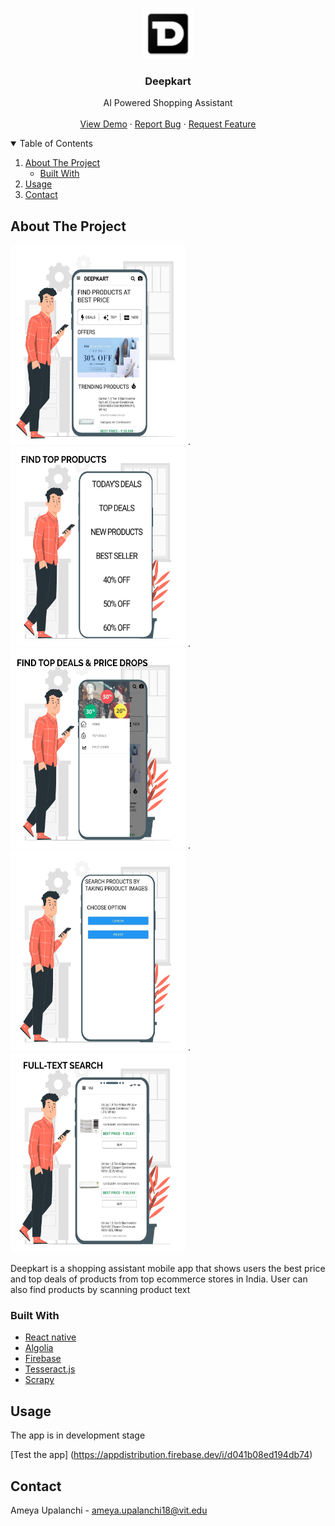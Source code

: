 <!-- PROJECT LOGO -->
<br />
<p align="center">
  <a href="#">
    <img src="images/logo.png" alt="Logo" width="80" height="80">
  </a>

  <h3 align="center">Deepkart</h3>

  <p align="center">
    AI Powered Shopping Assistant
    <br />
    <br />
    <a href="https://github.com/othneildrew/Best-README-Template">View Demo</a>
    ·
    <a href="https://github.com/AmeyaUpalanchi/Deepkart/issues">Report Bug</a>
    ·
    <a href="https://github.com/AmeyaUpalanchi/Deepkart/issues">Request Feature</a>
  </p>
</p>

<!-- TABLE OF CONTENTS -->
<details open="open">
  <summary>Table of Contents</summary>
  <ol>
    <li>
      <a href="#about-the-project">About The Project</a>
      <ul>
        <li><a href="#built-with">Built With</a></li>
      </ul>
    </li>
    <li><a href="#usage">Usage</a></li>
    <li><a href="#contact">Contact</a></li>
  </ol>
</details>

<!-- ABOUT THE PROJECT -->
## About The Project

<p float="left">
  <img src="./images/5.png" width="280" height="320" />
  .
  <img src="./images/4.png" width="280" height="320" />
  .
  <img src="./images/3.png" width="280" height="320" />
  .
  <img src="./images/2.png" width="280" height="320" />
  .
  <img src="./images/1.png" width="280" height="320" />

</p>
Deepkart is a shopping assistant mobile app that shows users the best price and top deals of products from top ecommerce stores in India. User can also find products by scanning product text 

### Built With

* [React native](https://reactnative.dev/)
* [Algolia](https://www.algolia.com/)
* [Firebase](https://firebase.google.com/)
* [Tesseract.js](https://tesseract.projectnaptha.com/)
* [Scrapy](https://scrapy.org/)

<!-- USAGE EXAMPLES -->
## Usage

The app is in development stage

[Test the app] (https://appdistribution.firebase.dev/i/d041b08ed194db74)

<!-- CONTACT -->
## Contact

Ameya Upalanchi - ameya.upalanchi18@vit.edu

